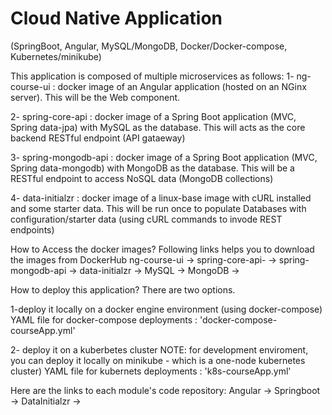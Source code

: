# Cloud Native Application 
(SpringBoot, Angular, MySQL/MongoDB, Docker/Docker-compose, Kubernetes/minikube)

This application is composed of multiple microservices as follows:
1- ng-course-ui :  docker image of an Angular application (hosted on an NGinx server). This will be the Web component.

2- spring-core-api : docker image of a Spring Boot application (MVC, Spring data-jpa) with MySQL as the database.
    This will acts as the core backend RESTful endpoint (API gataeway)
    
3- spring-mongodb-api : docker image of a Spring Boot application (MVC, Spring data-mongodb) with MongoDB as the database.
    This will be a RESTful endpoint to access NoSQL data (MongoDB collections)
    
4- data-initialzr : docker image of a linux-base image with cURL installed and some starter data. 
   This will be run once to populate Databases with configuration/starter data (using cURL commands to invode REST endpoints)
   
   
How to Access the docker images?
Following links helps you to download the images from DockerHub
    ng-course-ui -> 
    spring-core-api- ->
    spring-mongodb-api ->
    data-initialzr ->
    MySQL ->
    MongoDB -> 
   
How to deploy this application?
There are two options.

1-deploy it locally on a docker engine environment (using docker-compose)
  YAML file for docker-compose deployments : 'docker-compose-courseApp.yml'  

2- deploy it on a kuberbetes cluster 
  NOTE: for development enviroment, you can deploy it locally on minikube - which is a one-node kubernetes cluster)
  YAML file for kubernets deployments :  'k8s-courseApp.yml'
  
  
 Here are the links to each module's code repository:
    Angular -> 
    Springboot ->
    DataInitialzr ->
 
  
   
